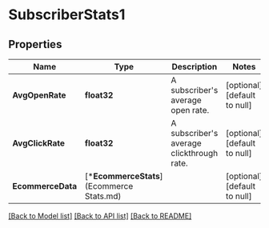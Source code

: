 # SubscriberStats1

## Properties
Name | Type | Description | Notes
------------ | ------------- | ------------- | -------------
**AvgOpenRate** | **float32** | A subscriber&#39;s average open rate. | [optional] [default to null]
**AvgClickRate** | **float32** | A subscriber&#39;s average clickthrough rate. | [optional] [default to null]
**EcommerceData** | [***EcommerceStats**](Ecommerce Stats.md) |  | [optional] [default to null]

[[Back to Model list]](../README.md#documentation-for-models) [[Back to API list]](../README.md#documentation-for-api-endpoints) [[Back to README]](../README.md)


